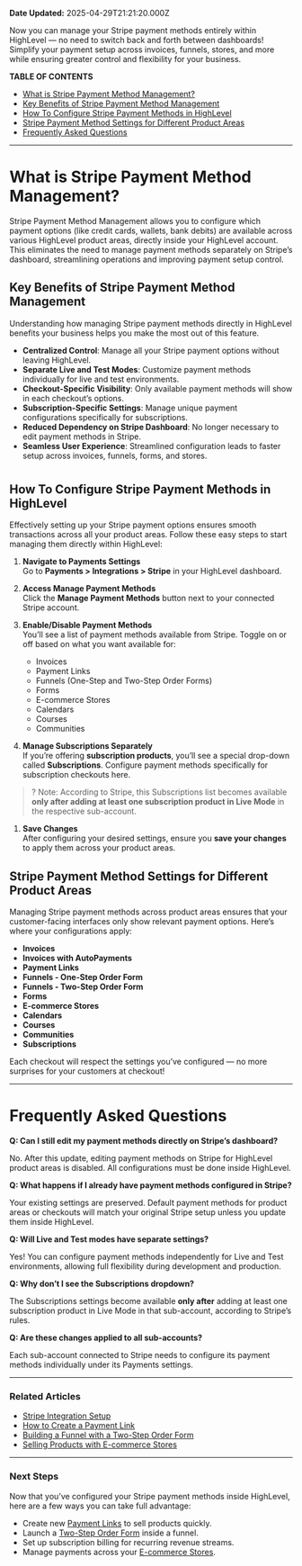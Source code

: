 **Date Updated:** 2025-04-29T21:21:20.000Z

Now you can manage your Stripe payment methods entirely within HighLevel — no need to switch back and forth between dashboards! Simplify your payment setup across invoices, funnels, stores, and more while ensuring greater control and flexibility for your business.

  
**TABLE OF CONTENTS**

* [What is Stripe Payment Method Management?](#What-is-Stripe-Payment-Method-Management?)
* [Key Benefits of Stripe Payment Method Management](#Key-Benefits-of-Stripe-Payment-Method-Management)
* [How To Configure Stripe Payment Methods in HighLevel](#How-To-Configure-Stripe-Payment-Methods-in-HighLevel)
* [Stripe Payment Method Settings for Different Product Areas](#Stripe-Payment-Method-Settings-for-Different-Product-Areas)
* [Frequently Asked Questions](#Frequently-Asked-Questions)

---

# **What is Stripe Payment Method Management?**

  
Stripe Payment Method Management allows you to configure which payment options (like credit cards, wallets, bank debits) are available across various HighLevel product areas, directly inside your HighLevel account. This eliminates the need to manage payment methods separately on Stripe’s dashboard, streamlining operations and improving payment setup control.

  
## **Key Benefits of Stripe Payment Method Management**

  
Understanding how managing Stripe payment methods directly in HighLevel benefits your business helps you make the most out of this feature.

* **Centralized Control**: Manage all your Stripe payment options without leaving HighLevel.
* **Separate Live and Test Modes**: Customize payment methods individually for live and test environments.
* **Checkout-Specific Visibility**: Only available payment methods will show in each checkout’s options.
* **Subscription-Specific Settings**: Manage unique payment configurations specifically for subscriptions.
* **Reduced Dependency on Stripe Dashboard**: No longer necessary to edit payment methods in Stripe.
* **Seamless User Experience**: Streamlined configuration leads to faster setup across invoices, funnels, forms, and stores.

#   

## **How To Configure Stripe Payment Methods in HighLevel**

  
Effectively setting up your Stripe payment options ensures smooth transactions across all your product areas. Follow these easy steps to start managing them directly within HighLevel:

1. **Navigate to Payments Settings**  
Go to **Payments > Integrations > Stripe** in your HighLevel dashboard.
2. **Access Manage Payment Methods**  
Click the **Manage Payment Methods** button next to your connected Stripe account.
1. **Enable/Disable Payment Methods**  
You’ll see a list of payment methods available from Stripe. Toggle on or off based on what you want available for:  
   * Invoices  
   * Payment Links  
   * Funnels (One-Step and Two-Step Order Forms)  
   * Forms  
   * E-commerce Stores  
   * Calendars  
   * Courses  
   * Communities

  
1. **Manage Subscriptions Separately**  
If you’re offering **subscription products**, you’ll see a special drop-down called **Subscriptions**. Configure payment methods specifically for subscription checkouts here.

  
> ? Note: According to Stripe, this Subscriptions list becomes available **only after adding at least one subscription product in Live Mode** in the respective sub-account.

  
1. **Save Changes**  
After configuring your desired settings, ensure you **save your changes** to apply them across your product areas.

##   

## **Stripe Payment Method Settings for Different Product Areas**

  
Managing Stripe payment methods across product areas ensures that your customer-facing interfaces only show relevant payment options. Here’s where your configurations apply:

* **Invoices**
* **Invoices with AutoPayments**
* **Payment Links**
* **Funnels - One-Step Order Form**
* **Funnels - Two-Step Order Form**
* **Forms**
* **E-commerce Stores**
* **Calendars**
* **Courses**
* **Communities**
* **Subscriptions**

  
Each checkout will respect the settings you’ve configured — no more surprises for your customers at checkout!

---

# **Frequently Asked Questions**

  
**Q: Can I still edit my payment methods directly on Stripe’s dashboard?**

No. After this update, editing payment methods on Stripe for HighLevel product areas is disabled. All configurations must be done inside HighLevel.

  
**Q: What happens if I already have payment methods configured in Stripe?**

Your existing settings are preserved. Default payment methods for product areas or checkouts will match your original Stripe setup unless you update them inside HighLevel.

  
**Q: Will Live and Test modes have separate settings?**

Yes! You can configure payment methods independently for Live and Test environments, allowing full flexibility during development and production.

  
**Q: Why don’t I see the Subscriptions dropdown?**

The Subscriptions settings become available **only after** adding at least one subscription product in Live Mode in that sub-account, according to Stripe’s rules.

  
**Q: Are these changes applied to all sub-accounts?**

Each sub-account connected to Stripe needs to configure its payment methods individually under its Payments settings.

---

### **Related Articles**

* [Stripe Integration Setup](https://help.gohighlevel.com/support/solutions/articles/48001148251-stripe-integration)
* [How to Create a Payment Link](https://help.gohighlevel.com/support/solutions/articles/48001152822-payment-links)
* [Building a Funnel with a Two-Step Order Form](https://help.gohighlevel.com/support/solutions/articles/48001175113-two-step-order-form)
* [Selling Products with E-commerce Stores](https://help.gohighlevel.com/support/solutions/articles/48001208837-e-commerce-store)

---

### **Next Steps**

  
Now that you’ve configured your Stripe payment methods inside HighLevel, here are a few ways you can take full advantage:

* Create new [Payment Links](https://help.gohighlevel.com/support/solutions/articles/48001152822-payment-links) to sell products quickly.
* Launch a [Two-Step Order Form](https://help.gohighlevel.com/support/solutions/articles/48001175113-two-step-order-form) inside a funnel.
* Set up subscription billing for recurring revenue streams.
* Manage payments across your [E-commerce Stores](https://help.gohighlevel.com/support/solutions/articles/48001208837-e-commerce-store).

  